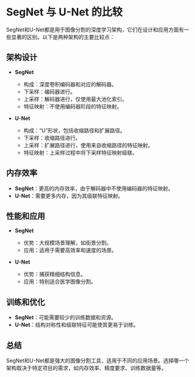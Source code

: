 # SegNet 与 U-Net 的比较

SegNet和U-Net都是用于图像分割的深度学习架构，它们在设计和应用方面有一些显著的区别。以下是两种架构的主要比较点：

## 架构设计

- **SegNet**
  - 构成：深度卷积编码器和对应的解码器。
  - 下采样：编码器进行。
  - 上采样：解码器进行，仅使用最大池化索引。
  - 特征映射：不使用编码器阶段的特征映射。

- **U-Net**
  - 构成：“U”形状，包括收缩路径和扩展路径。
  - 下采样：收缩路径进行。
  - 上采样：扩展路径进行，使用来自收缩路径的特征映射。
  - 特征映射：上采样过程中将下采样特征映射级联。

## 内存效率

- **SegNet**：更高的内存效率，由于解码器中不使用编码器的特征映射。
- **U-Net**：需要更多内存，因为其级联特征映射。

## 性能和应用

- **SegNet**
  - 优势：大规模场景理解，如街景分割。
  - 应用：适用于需要高效率和速度的场景。

- **U-Net**
  - 优势：捕获精细结构信息。
  - 应用：特别适合医学图像分割。

## 训练和优化

- **SegNet**：可能需要较少的训练数据和资源。
- **U-Net**：结构对称性和级联特征可能使其更易于训练。

## 总结

SegNet和U-Net都是强大的图像分割工具，适用于不同的应用场景。选择哪一个架构取决于特定项目的需求，如内存效率、精度要求、训练数据量等。
